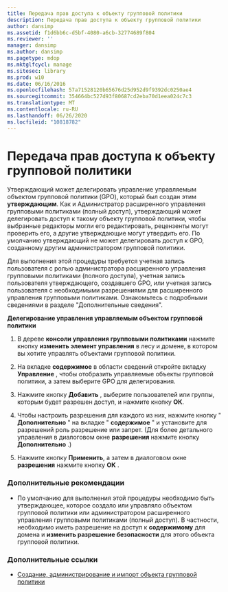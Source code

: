 ```yaml
---
title: Передача прав доступа к объекту групповой политики
description: Передача прав доступа к объекту групповой политики
author: dansimp
ms.assetid: f1d6bb6c-d5bf-4080-a6cb-32774689f804
ms.reviewer: ''
manager: dansimp
ms.author: dansimp
ms.pagetype: mdop
ms.mktglfcycl: manage
ms.sitesec: library
ms.prod: w10
ms.date: 06/16/2016
ms.openlocfilehash: 57a71528120b65676d25d952d9f9392dc0250ae4
ms.sourcegitcommit: 354664bc527d93f80687cd2eba70d1eea024c7c3
ms.translationtype: MT
ms.contentlocale: ru-RU
ms.lasthandoff: 06/26/2020
ms.locfileid: "10818782"
---
```

# Передача прав доступа к объекту групповой политики


Утверждающий может делегировать управление управляемым объектом групповой политики (GPO), который был создан этим **утверждающим**. Как и Администратор расширенного управления групповыми политиками (полный доступ), утверждающий может делегировать доступ к такому объекту групповой политики, чтобы выбранные редакторы могли его редактировать, рецензенты могут проверить его, а другие утверждающие могут утвердить его. По умолчанию утверждающий не может делегировать доступ к GPO, созданному другим администратором групповой политики.

Для выполнения этой процедуры требуется учетная запись пользователя с ролью администратора расширенного управления групповыми политиками (полного доступа), учетная запись пользователя утверждающего, создавшего GPO, или учетная запись пользователя с необходимыми разрешениями для расширенного управления групповыми политиками. Ознакомьтесь с подробными сведениями в разделе "Дополнительные сведения".

**Делегирование управления управляемым объектом групповой политики**

1.  В дереве **консоли управления групповыми политиками** нажмите кнопку **изменить элемент управления** в лесу и домене, в котором вы хотите управлять объектами групповой политики.

2.  На вкладке **содержимое** в области сведений откройте вкладку **Управление** , чтобы отобразить управляемые объекты групповой политики, а затем выберите GPO для делегирования.

3.  Нажмите кнопку **Добавить** , выберите пользователей или группы, которым будет разрешен доступ, и нажмите кнопку **ОК**.

4.  Чтобы настроить разрешения для каждого из них, нажмите кнопку " **Дополнительно** " на вкладке " **содержимое** " и установите для разрешений роль разрешение или запрет. (Для более детального управления в диалоговом окне **разрешения** нажмите кнопку **Дополнительно** .)

5.  Нажмите кнопку **Применить**, а затем в диалоговом окне **разрешения** нажмите кнопку **ОК** .

### Дополнительные рекомендации

-   По умолчанию для выполнения этой процедуры необходимо быть утверждающее, которое создало или управляло объектом групповой политики или администратором расширенного управления групповыми политиками (полный доступ). В частности, необходимо иметь разрешение на доступ к **содержимому** для домена и **изменить разрешение безопасности** для этого объекта групповой политики.

### Дополнительные ссылки

-   [Создание, администрирование и импорт объекта групповой политики](creating-controlling-or-importing-a-gpo-approver.md)

 

 





